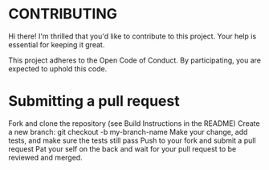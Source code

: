 # CONTRIBUTING
Hi there! I'm thrilled that you'd like to contribute to this project. Your help is essential for keeping it great.

This project adheres to the Open Code of Conduct. By participating, you are expected to uphold this code.


# Submitting a pull request
Fork and clone the repository (see Build Instructions in the README)
Create a new branch: git checkout -b my-branch-name
Make your change, add tests, and make sure the tests still pass
Push to your fork and submit a pull request
Pat your self on the back and wait for your pull request to be reviewed and merged.
